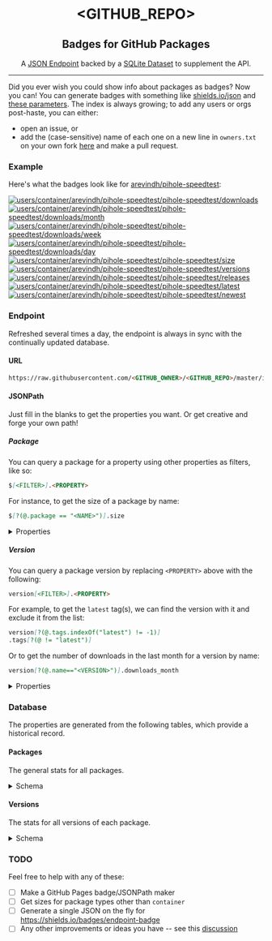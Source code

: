 <div align="center">

# <GITHUB_REPO>

## Badges for GitHub Packages

A [JSON Endpoint](#endpoint) backed by a [SQLite Dataset](#database) to supplement the API.

</div>

---

Did you ever wish you could show info about packages as badges? Now you can! You can generate badges with something like [shields.io/json](https://shields.io/badges/dynamic-json-badge) and [these parameters](#url). The index is always growing; to add any users or orgs post-haste, you can either:

* open an issue, or
* add the (case-sensitive) name of each one on a new line in `owners.txt` on your own fork [here](https://github.com/ipitio/<GITHUB_REPO>/edit/master/owners.txt) and make a pull request.

### Example

Here's what the badges look like for [arevindh/pihole-speedtest](https://github.com/arevindh/pihole-speedtest):

[![users/container/arevindh/pihole-speedtest/pihole-speedtest/downloads](https://img.shields.io/badge/dynamic/json?url=https%3A%2F%2Fraw.githubusercontent.com%2Fipitio%2F<GITHUB_REPO>%2F<GITHUB_BRANCH>%2Findex.json&query=%24%5B%3F(%40.owner%3D%3D%22arevindh%22%20%26%26%20%40.repo%3D%3D%22pihole-speedtest%22%20%26%26%20%40.package%3D%3D%22pihole-speedtest%22)%5D.downloads&logo=github&label=downloads)](https://github.com/arevindh/pihole-speedtest/pkgs/container/pihole-speedtest) [![users/container/arevindh/pihole-speedtest/pihole-speedtest/downloads/month](https://img.shields.io/badge/dynamic/json?url=https%3A%2F%2Fraw.githubusercontent.com%2Fipitio%2F<GITHUB_REPO>%2F<GITHUB_BRANCH>%2Findex.json&query=%24%5B%3F(%40.owner%3D%3D%22arevindh%22%20%26%26%20%40.repo%3D%3D%22pihole-speedtest%22%20%26%26%20%40.package%3D%3D%22pihole-speedtest%22)%5D.downloads_month&logo=github&label=month)](https://github.com/arevindh/pihole-speedtest/pkgs/container/pihole-speedtest) [![users/container/arevindh/pihole-speedtest/pihole-speedtest/downloads/week](https://img.shields.io/badge/dynamic/json?url=https%3A%2F%2Fraw.githubusercontent.com%2Fipitio%2F<GITHUB_REPO>%2F<GITHUB_BRANCH>%2Findex.json&query=%24%5B%3F(%40.owner%3D%3D%22arevindh%22%20%26%26%20%40.repo%3D%3D%22pihole-speedtest%22%20%26%26%20%40.package%3D%3D%22pihole-speedtest%22)%5D.downloads_week&logo=github&label=week)](https://github.com/arevindh/pihole-speedtest/pkgs/container/pihole-speedtest) [![users/container/arevindh/pihole-speedtest/pihole-speedtest/downloads/day](https://img.shields.io/badge/dynamic/json?url=https%3A%2F%2Fraw.githubusercontent.com%2Fipitio%2F<GITHUB_REPO>%2F<GITHUB_BRANCH>%2Findex.json&query=%24%5B%3F(%40.owner%3D%3D%22arevindh%22%20%26%26%20%40.repo%3D%3D%22pihole-speedtest%22%20%26%26%20%40.package%3D%3D%22pihole-speedtest%22)%5D.downloads_day&logo=github&label=day)](https://github.com/arevindh/pihole-speedtest/pkgs/container/pihole-speedtest) [![users/container/arevindh/pihole-speedtest/pihole-speedtest/size](https://img.shields.io/badge/dynamic/json?url=https%3A%2F%2Fraw.githubusercontent.com%2Fipitio%2F<GITHUB_REPO>%2F<GITHUB_BRANCH>%2Findex.json&query=%24%5B%3F(%40.owner%3D%3D%22arevindh%22%20%26%26%20%40.repo%3D%3D%22pihole-speedtest%22%20%26%26%20%40.package%3D%3D%22pihole-speedtest%22)%5D.size&logo=github&label=size&color=a0a)](https://github.com/arevindh/pihole-speedtest/pkgs/container/pihole-speedtest) [![users/container/arevindh/pihole-speedtest/pihole-speedtest/versions](https://img.shields.io/badge/dynamic/json?url=https%3A%2F%2Fraw.githubusercontent.com%2Fipitio%2F<GITHUB_REPO>%2F<GITHUB_BRANCH>%2Findex.json&query=%24%5B%3F(%40.owner%3D%3D%22arevindh%22%20%26%26%20%40.repo%3D%3D%22pihole-speedtest%22%20%26%26%20%40.package%3D%3D%22pihole-speedtest%22)%5D.versions&logo=github&label=versions&color=0a0)](https://github.com/arevindh/pihole-speedtest/pkgs/container/pihole-speedtest) [![users/container/arevindh/pihole-speedtest/pihole-speedtest/releases](https://img.shields.io/badge/dynamic/json?url=https%3A%2F%2Fraw.githubusercontent.com%2Fipitio%2F<GITHUB_REPO>%2F<GITHUB_BRANCH>%2Findex.json&query=%24%5B%3F(%40.owner%3D%3D%22arevindh%22%20%26%26%20%40.repo%3D%3D%22pihole-speedtest%22%20%26%26%20%40.package%3D%3D%22pihole-speedtest%22)%5D.tagged&logo=github&label=releases&color=0a0)](https://github.com/arevindh/pihole-speedtest/pkgs/container/pihole-speedtest) [![users/container/arevindh/pihole-speedtest/pihole-speedtest/latest](https://img.shields.io/badge/dynamic/json?url=https%3A%2F%2Fraw.githubusercontent.com%2Fipitio%2F<GITHUB_REPO>%2F<GITHUB_BRANCH>%2Findex.json&query=%24%5B%3F(%40.owner_type%3D%3D%22users%22%20%26%26%20%40.package_type%3D%3D%22container%22%20%26%26%20%40.owner%3D%3D%22arevindh%22%20%26%26%20%40.repo%3D%3D%22pihole-speedtest%22%20%26%26%20%40.package%3D%3D%22pihole-speedtest%22)%5D.version%5B%3F(%40.tags.indexOf(%22latest%22)!%3D-1)%5D.tags%5B%3F(%40!%3D%22latest%22)%5D&logo=github&label=latest&color=0a0)](https://github.com/arevindh/pihole-speedtest/pkgs/container/pihole-speedtest) [![users/container/arevindh/pihole-speedtest/pihole-speedtest/newest](https://img.shields.io/badge/dynamic/json?url=https%3A%2F%2Fraw.githubusercontent.com%2Fipitio%2F<GITHUB_REPO>%2F<GITHUB_BRANCH>%2Findex.json&query=%24%5B%3F(%40.owner%3D%3D%22arevindh%22%20%26%26%20%40.repo%3D%3D%22pihole-speedtest%22%20%26%26%20%40.package%3D%3D%22pihole-speedtest%22)%5D.version%5B%3F(%40.newest%3D%3Dtrue)%5D.name&logo=github&label=newest&color=0a0)](https://github.com/arevindh/pihole-speedtest/pkgs/container/pihole-speedtest)

### Endpoint

Refreshed several times a day, the endpoint is always in sync with the continually updated database.

#### URL

```markdown
https://raw.githubusercontent.com/<GITHUB_OWNER>/<GITHUB_REPO>/master/index/<OWNER>.json
```

#### JSONPath

Just fill in the blanks to get the properties you want. Or get creative and forge your own path!

##### Package

You can query a package for a property using other properties as filters, like so:

```markdown
$[<FILTER>].<PROPERTY>
```

For instance, to get the size of a package by name:

```markdown
$[?(@.package == "<NAME>")].size
```

<details>

<summary>Properties</summary>

|       Property        |     Type     | Description                                        |
| :-------------------: | :----------: | -------------------------------------------------- |
|      `owner_id`       |    number    | The ID of the owner                                |
|     `owner_type`      |    string    | The type of owner (e.g. `users`)                   |
|    `package_type`     |    string    | The type of package (e.g. `container`)             |
|        `owner`        |    string    | The owner of the package                           |
|        `repo`         |    string    | The repository of the package                      |
|       `package`       |    string    | The package name                                   |
|        `date`         |    string    | The most recent date the package was refreshed     |
|        `size`         |    string    | Formatted size of the latest version               |
|      `versions`       |    string    | Formatted count of versions scraped                |
|       `tagged`        |    string    | Formatted count of tagged versions                 |
|      `downloads`      |    string    | Formatted count of all downloads                   |
|   `downloads_month`   |    string    | Formatted count of all downloads in the last month |
|   `downloads_week`    |    string    | Formatted count of all downloads in the last week  |
|    `downloads_day`    |    string    | Formatted count of all downloads in the last day   |
|      `raw_size`       |    number    | Size of the latest version, in bytes               |
|    `raw_versions`     |    number    | Count of versions                                  |
|     `raw_tagged`      |    number    | Count of tagged versions                           |
|    `raw_downloads`    |    number    | Count of all downloads                             |
| `raw_downloads_month` |    number    | Count of all downloads in the last month           |
| `raw_downloads_week`  |    number    | Count of all downloads in the last week            |
|  `raw_downloads_day`  |    number    | Count of all downloads in the last day             |
|       `version`       | object array | The versions of the package (see below)            |

</details>

##### Version

You can query a package version by replacing `<PROPERTY>` above with the following:

```markdown
version[<FILTER>].<PROPERTY>
```

For example, to get the `latest` tag(s), we can find the version with it and exclude it from the list:

```markdown
version[?(@.tags.indexOf("latest") != -1)]
.tags[?(@ != "latest")]
```

Or to get the number of downloads in the last month for a version by name:

```markdown
version[?(@.name=="<VERSION>")].downloads_month
```

<details>

<summary>Properties</summary>

|       Property        |     Type     | Description                                    |
| :-------------------: | :----------: | ---------------------------------------------- |
|         `id`          |    number    | The ID of the version                          |
|        `name`         |    string    | The version name                               |
|        `date`         |    string    | The most recent date the version was refreshed |
|       `newest`        |   boolean    | Whether the version is the latest              |
|        `size`         |    string    | Formatted size of the version                  |
|      `downloads`      |    string    | Formatted count of downloads                   |
|   `downloads_month`   |    string    | Formatted count of downloads in the last month |
|   `downloads_week`    |    string    | Formatted count of downloads in the last week  |
|    `downloads_day`    |    string    | Formatted number of downloads in the last day  |
|      `raw_size`       |    number    | Size of the version, in bytes                  |
|    `raw_downloads`    |    number    | Count of downloads                             |
| `raw_downloads_month` |    number    | Count of downloads in the last month           |
| `raw_downloads_week`  |    number    | Count of downloads in the last week            |
|  `raw_downloads_day`  |    number    | Count of downloads in the last day             |
|        `tags`         | string array | The tags of the version                        |

</details>

### Database

The properties are generated from the following tables, which provide a historical record.

#### Packages

The general stats for all packages.

<details>

<summary>Schema</summary>

|      Column       |  Type   | Description                                     |
| :---------------: | :-----: | ----------------------------------------------- |
|    `owner_id`     | INTEGER | The ID of the owner                             |
|   `owner_type`    |  TEXT   | The type of owner (e.g. `users`)                |
|  `package_type`   |  TEXT   | The type of package (e.g. `container`)          |
|      `owner`      |  TEXT   | The owner of the package                        |
|      `repo`       |  TEXT   | The repository of the package                   |
|     `package`     |  TEXT   | The package name                                |
|      `size`       | INTEGER | The size of the latest version                  |
|    `downloads`    | INTEGER | The total number of downloads                   |
| `downloads_month` | INTEGER | The total number of downloads in the last month |
| `downloads_week`  | INTEGER | The total number of downloads in the last week  |
|  `downloads_day`  | INTEGER | The total number of downloads in the last day   |
|      `date`       |  TEXT   | The most recent date the package was refreshed  |

</details>

#### Versions

The stats for all versions of each package.

<details>

<summary>Schema</summary>

|      Column       |  Type   | Description                                     |
| :---------------: | :-----: | ----------------------------------------------- |
|       `id`        | INTEGER | The ID of the version                           |
|      `name`       |  TEXT   | The version name                                |
|      `size`       | INTEGER | The size of the version                         |
|    `downloads`    | INTEGER | The total number of downloads                   |
| `downloads_month` | INTEGER | The total number of downloads in the last month |
| `downloads_week`  | INTEGER | The total number of downloads in the last week  |
|  `downloads_day`  | INTEGER | The total number of downloads in the last day   |
|      `date`       |  TEXT   | The most recent date the version was refreshed  |
|      `tags`       |  TEXT   | The tags of the version (csv)                   |

</details>

### TODO

Feel free to help with any of these:

* [ ] Make a GitHub Pages badge/JSONPath maker
* [ ] Get sizes for package types other than `container`
* [ ] Generate a single JSON on the fly for <https://shields.io/badges/endpoint-badge>
* [ ] Any other improvements or ideas you have -- see this [discussion](https://github.com/ipitio/<GITHUB_REPO>/discussions/9)
